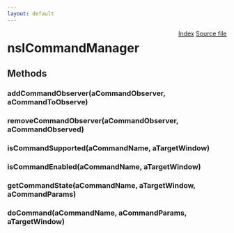 ```yaml
---
layout: default
---
```

<div class='links' style='float:right'><a href="../index.html">Index</a>
<a href="http://dxr.mozilla.org/mozilla-central/source/embedding/components/commandhandler/nsICommandManager.idl">Source file</a>
</div>

# nsICommandManager #

## Methods ##

### addCommandObserver(aCommandObserver, aCommandToObserve) ###

### removeCommandObserver(aCommandObserver, aCommandObserved) ###

### isCommandSupported(aCommandName, aTargetWindow) ###

### isCommandEnabled(aCommandName, aTargetWindow) ###

### getCommandState(aCommandName, aTargetWindow, aCommandParams) ###

### doCommand(aCommandName, aCommandParams, aTargetWindow) ###
